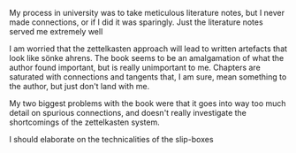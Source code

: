 My process in university was to take meticulous literature notes, but I never made connections, or if I did it was sparingly. Just the literature notes served me extremely well

I am worried that the zettelkasten approach will lead to written artefacts that look like sönke ahrens. The book seems to be an amalgamation of what the author found important, but is really unimportant to me. Chapters are saturated with connections and tangents that, I am sure, mean something to the author, but just don't land with me.

My two biggest problems with the book were that it goes into way too much detail on spurious connections, and doesn't really investigate the shortcomings of the zettelkasten system.

I should elaborate on the technicalities of the slip-boxes